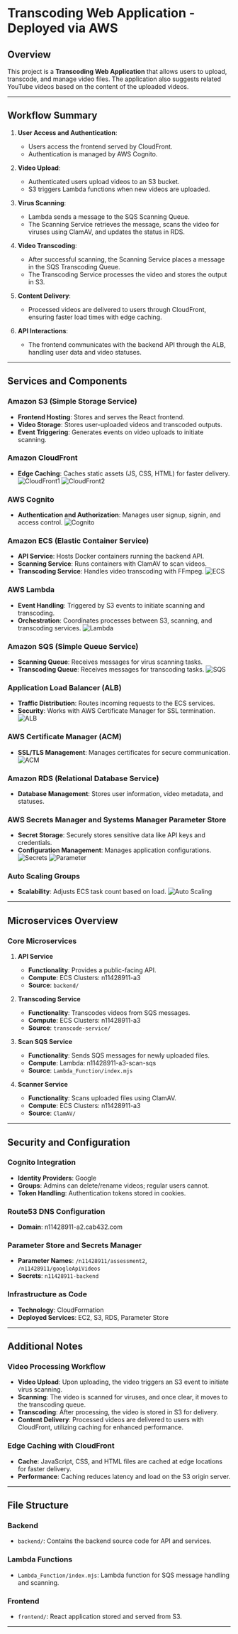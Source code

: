 # Transcoding Web Application - Deployed via AWS

## Overview
This project is a **Transcoding Web Application** that allows users to upload, transcode, and manage video files. The application also suggests related YouTube videos based on the content of the uploaded videos.

---

## Workflow Summary

1. **User Access and Authentication**:
   - Users access the frontend served by CloudFront.
   - Authentication is managed by AWS Cognito.

2. **Video Upload**:
   - Authenticated users upload videos to an S3 bucket.
   - S3 triggers Lambda functions when new videos are uploaded.

3. **Virus Scanning**:
   - Lambda sends a message to the SQS Scanning Queue.
   - The Scanning Service retrieves the message, scans the video for viruses using ClamAV, and updates the status in RDS.

4. **Video Transcoding**:
   - After successful scanning, the Scanning Service places a message in the SQS Transcoding Queue.
   - The Transcoding Service processes the video and stores the output in S3.

5. **Content Delivery**:
   - Processed videos are delivered to users through CloudFront, ensuring faster load times with edge caching.

6. **API Interactions**:
   - The frontend communicates with the backend API through the ALB, handling user data and video statuses.

---

## Services and Components

### Amazon S3 (Simple Storage Service)
- **Frontend Hosting**: Stores and serves the React frontend.
- **Video Storage**: Stores user-uploaded videos and transcoded outputs.
- **Event Triggering**: Generates events on video uploads to initiate scanning.

### Amazon CloudFront
- **Edge Caching**: Caches static assets (JS, CSS, HTML) for faster delivery.
![CloudFront1](https://raw.githubusercontent.com/jerry19980310/Project-Demo/refs/heads/main/Transcoding/Cloudfront1.png)
![CloudFront2](https://raw.githubusercontent.com/jerry19980310/Project-Demo/refs/heads/main/Transcoding/Cloudfront2.png)

### AWS Cognito
- **Authentication and Authorization**: Manages user signup, signin, and access control.
![Cognito](https://raw.githubusercontent.com/jerry19980310/Project-Demo/refs/heads/main/Transcoding/Cognito.png)

### Amazon ECS (Elastic Container Service)
- **API Service**: Hosts Docker containers running the backend API.
- **Scanning Service**: Runs containers with ClamAV to scan videos.
- **Transcoding Service**: Handles video transcoding with FFmpeg.
![ECS](https://raw.githubusercontent.com/jerry19980310/Project-Demo/refs/heads/main/Transcoding/ECS.png)

### AWS Lambda
- **Event Handling**: Triggered by S3 events to initiate scanning and transcoding.
- **Orchestration**: Coordinates processes between S3, scanning, and transcoding services.
![Lambda](https://raw.githubusercontent.com/jerry19980310/Project-Demo/refs/heads/main/Transcoding/Lambda.png)


### Amazon SQS (Simple Queue Service)
- **Scanning Queue**: Receives messages for virus scanning tasks.
- **Transcoding Queue**: Receives messages for transcoding tasks.
![SQS](https://raw.githubusercontent.com/jerry19980310/Project-Demo/refs/heads/main/Transcoding/SQS.png)

### Application Load Balancer (ALB)
- **Traffic Distribution**: Routes incoming requests to the ECS services.
- **Security**: Works with AWS Certificate Manager for SSL termination.
![ALB](https://raw.githubusercontent.com/jerry19980310/Project-Demo/refs/heads/main/Transcoding/ALB.png)

### AWS Certificate Manager (ACM)
- **SSL/TLS Management**: Manages certificates for secure communication.
![ACM](https://raw.githubusercontent.com/jerry19980310/Project-Demo/refs/heads/main/Transcoding/ACM.png)

### Amazon RDS (Relational Database Service)
- **Database Management**: Stores user information, video metadata, and statuses.

### AWS Secrets Manager and Systems Manager Parameter Store
- **Secret Storage**: Securely stores sensitive data like API keys and credentials.
- **Configuration Management**: Manages application configurations.
![Secrets](https://raw.githubusercontent.com/jerry19980310/Project-Demo/refs/heads/main/Transcoding/Secrets.png)
![Parameter](https://raw.githubusercontent.com/jerry19980310/Project-Demo/refs/heads/main/Transcoding/Parameter.png)

### Auto Scaling Groups
- **Scalability**: Adjusts ECS task count based on load.
![Auto Scaling](https://raw.githubusercontent.com/jerry19980310/Project-Demo/refs/heads/main/Transcoding/AutoScaling%20.png)

---

## Microservices Overview

### Core Microservices

1. **API Service**
   - **Functionality**: Provides a public-facing API.
   - **Compute**: ECS Clusters: n11428911-a3
   - **Source**: `backend/`

2. **Transcoding Service**
   - **Functionality**: Transcodes videos from SQS messages.
   - **Compute**: ECS Clusters: n11428911-a3
   - **Source**: `transcode-service/`

3. **Scan SQS Service**
   - **Functionality**: Sends SQS messages for newly uploaded files.
   - **Compute**: Lambda: n11428911-a3-scan-sqs
   - **Source**: `Lambda_Function/index.mjs`

4. **Scanner Service**
   - **Functionality**: Scans uploaded files using ClamAV.
   - **Compute**: ECS Clusters: n11428911-a3
   - **Source**: `ClamAV/`

---

## Security and Configuration

### Cognito Integration
- **Identity Providers**: Google
- **Groups**: Admins can delete/rename videos; regular users cannot.
- **Token Handling**: Authentication tokens stored in cookies.

### Route53 DNS Configuration
- **Domain**: n11428911-a2.cab432.com

### Parameter Store and Secrets Manager
- **Parameter Names**: `/n11428911/assessment2`, `/n11428911/googleApiVideos`
- **Secrets**: `n11428911-backend`

### Infrastructure as Code
- **Technology**: CloudFormation
- **Deployed Services**: EC2, S3, RDS, Parameter Store

---

## Additional Notes

### Video Processing Workflow
- **Video Upload**: Upon uploading, the video triggers an S3 event to initiate virus scanning.
- **Scanning**: The video is scanned for viruses, and once clear, it moves to the transcoding queue.
- **Transcoding**: After processing, the video is stored in S3 for delivery.
- **Content Delivery**: Processed videos are delivered to users with CloudFront, utilizing caching for enhanced performance.

### Edge Caching with CloudFront
- **Cache**: JavaScript, CSS, and HTML files are cached at edge locations for faster delivery.
- **Performance**: Caching reduces latency and load on the S3 origin server.

---

## File Structure

### Backend
- `backend/`: Contains the backend source code for API and services.

### Lambda Functions
- `Lambda_Function/index.mjs`: Lambda function for SQS message handling and scanning.

### Frontend
- `frontend/`: React application stored and served from S3.

---


